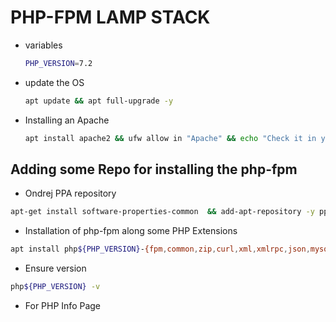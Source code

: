 # PHP-FPM LAMP STACK

- variables
    ```bash
    PHP_VERSION=7.2
    ```
- update the OS
    ```bash
    apt update && apt full-upgrade -y
    ```

- Installing an Apache
    ```bash 
    apt install apache2 && ufw allow in "Apache" && echo "Check it in your browser: $(curl -s curl http://icanhazip.com)"
    ```

## Adding some Repo for installing the php-fpm
- Ondrej PPA repository
```bash
apt-get install software-properties-common  && add-apt-repository -y ppa:ondrej/php && apt update
```

- Installation of php-fpm along some PHP Extensions
```bash
apt install php${PHP_VERSION}-{fpm,common,zip,curl,xml,xmlrpc,json,mysql,pdo,gd,imagick,ldap,imap,mbstring,intl,cli,tidy,bcmath,opcache}
```

- Ensure version
```bash
php${PHP_VERSION} -v
```

- For PHP Info Page
```bash

```
